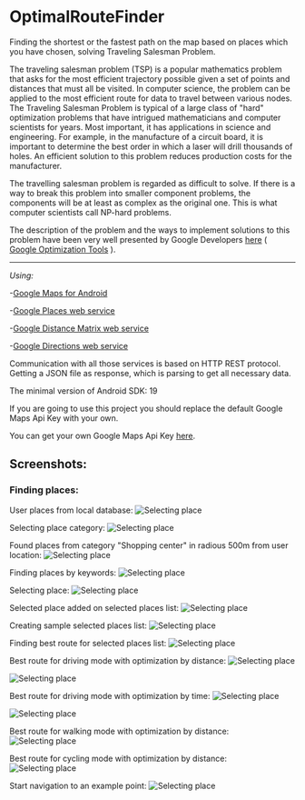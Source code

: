 # OptimalRouteFinder
Finding the shortest or the fastest path on the map based on places which you have chosen, solving Traveling Salesman Problem. 


The traveling salesman problem (TSP) is a popular mathematics problem that asks for the most efficient trajectory possible given a set of points and distances that must all be visited. In computer science, the problem can be applied to the most efficient route for data to travel between various nodes.
The Traveling Salesman Problem is typical of a large class of "hard" optimization problems that have intrigued mathematicians and computer scientists for years. Most important, it has applications in science and engineering. For example, in the manufacture of a circuit board, it is important to determine the best order in which a laser will drill thousands of holes. An efficient solution to this problem reduces production costs for the manufacturer. 


The travelling salesman problem is regarded as difficult to solve. If there is a way to break this problem into smaller component problems, the components will be at least as complex as the original one. This is what computer scientists call NP-hard problems.


The description of the problem and the ways to implement solutions to this problem have been very well presented by Google Developers [here](https://developers.google.com/optimization/routing/tsp) ( [Google Optimization Tools](https://developers.google.com/optimization/) ). 


------------------------------------------------------------------
*Using:*

-[Google Maps for Android](https://developers.google.com/maps/documentation/android-sdk/intro)

-[Google Places web service](https://developers.google.com/places/web-service/intro)

-[Google Distance Matrix web service](https://developers.google.com/maps/documentation/distance-matrix/intro)

-[Google Directions web service](https://developers.google.com/maps/documentation/directions/intro)

Communication with all those services is based on HTTP REST protocol. Getting a JSON file as response, which is parsing to get all necessary data.

The minimal version of Android SDK: 19

If you are going to use this project you should replace the default Google Maps Api Key with your own.

You can get your own Google Maps Api Key [here](https://developers.google.com/maps/documentation/android-sdk/signup).


## Screenshots:

### Finding places: 
User places from local database:
![Selecting place](https://github.com/j-b11/OptimalRouteFinder/blob/master/Screenshots/find%20place%201.png)


Selecting place category:
![Selecting place](https://github.com/j-b11/OptimalRouteFinder/blob/master/Screenshots/find%20place%202.png)


Found places from category "Shopping center" in radious 500m from user location:
![Selecting place](https://github.com/j-b11/OptimalRouteFinder/blob/master/Screenshots/find%20place%203.png)


Finding places by keywords:
![Selecting place](https://github.com/j-b11/OptimalRouteFinder/blob/master/Screenshots/find%20place%204.png)


Selecting place:
![Selecting place](https://github.com/j-b11/OptimalRouteFinder/blob/master/Screenshots/find%20place%205.png)


Selected place added on selected places list:
![Selecting place](https://github.com/j-b11/OptimalRouteFinder/blob/master/Screenshots/selected%20places%201.png)


Creating sample selected places list:
![Selecting place](https://github.com/j-b11/OptimalRouteFinder/blob/master/Screenshots/selected%20places%202.png)


Finding best route for selected places list:
![Selecting place](https://github.com/j-b11/OptimalRouteFinder/blob/master/Screenshots/finding%20best%20route.png)


Best route for driving mode with optimization by distance:
![Selecting place](https://github.com/j-b11/OptimalRouteFinder/blob/master/Screenshots/map%201.png)

![Selecting place](https://github.com/j-b11/OptimalRouteFinder/blob/master/Screenshots/map%202.png)


Best route for driving mode with optimization by time:
![Selecting place](https://github.com/j-b11/OptimalRouteFinder/blob/master/Screenshots/map%203.png)

![Selecting place](https://github.com/j-b11/OptimalRouteFinder/blob/master/Screenshots/map%204.png)


Best route for walking mode with optimization by distance:
![Selecting place](https://github.com/j-b11/OptimalRouteFinder/blob/master/Screenshots/map%205.png)


Best route for cycling mode with optimization by distance:
![Selecting place](https://github.com/j-b11/OptimalRouteFinder/blob/master/Screenshots/map%206.png)


Start navigation to an example point:
![Selecting place](https://github.com/j-b11/OptimalRouteFinder/blob/master/Screenshots/navigate.png)

